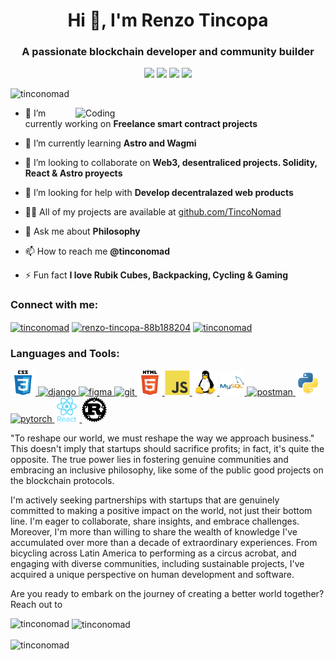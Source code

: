 <h1 align="center">Hi 👋, I'm Renzo Tincopa</h1>
<h3 align="center">A passionate blockchain developer and community builder</h3>

<div align="center"> 
  <p>
    <a><img src="https://img.shields.io/badge/Follow%20%40tinconomad-gray?style=for-the-badge&logoColor=white" /></a>
    <a href="https://www.linkedin.com/in/tinconomad"><img src="https://img.shields.io/badge/LinkedIn-blue?style=for-the-badge&logo=LinkedIn&logoColor=white"/></a>
    <a href="https://www.instagram.com/tinconomad/"><img src="https://img.shields.io/badge/Instagram-orange?style=for-the-badge&logo=Instagram&logoColor=white"/></a>
    <a href="https://twitter.com/tinconomad"><img src="https://img.shields.io/badge/Twitter-skyblue?style=for-the-badge&logo=Twitter&logoColor=white"/></a>
  </p>
</div>

<p align="left"> <img src="https://komarev.com/ghpvc/?username=tinconomad&label=Profile%20views&color=0e75b6&style=flat" alt="tinconomad" /> </p>

<img align="right" alt="Coding" width="400" src="https://i.pinimg.com/originals/ef/eb/33/efeb3364c2b064c794c4f876075c4c5a.gif">

- 🔭 I’m currently working on **Freelance smart contract projects**

- 🌱 I’m currently learning **Astro and Wagmi**

- 👯 I’m looking to collaborate on **Web3, desentraliced projects. Solidity, React & Astro proyects**

- 🤝 I’m looking for help with **Develop decentralazed web products**

- 👨‍💻 All of my projects are available at [github.com/TincoNomad](github.com/TincoNomad)

- 💬 Ask me about **Philosophy**

- 📫 How to reach me **@tinconomad**

- ⚡ Fun fact **I love Rubik Cubes, Backpacking, Cycling & Gaming**

<h3 align="left">Connect with me:</h3>
<p align="left">
<a href="https://twitter.com/tinconomad" target="blank"><img align="center" src="https://raw.githubusercontent.com/rahuldkjain/github-profile-readme-generator/master/src/images/icons/Social/twitter.svg" alt="tinconomad" height="30" width="40" /></a>
<a href="https://linkedin.com/in/renzo-tincopa-88b188204" target="blank"><img align="center" src="https://raw.githubusercontent.com/rahuldkjain/github-profile-readme-generator/master/src/images/icons/Social/linked-in-alt.svg" alt="renzo-tincopa-88b188204" height="30" width="40" /></a>
<a href="https://instagram.com/tinconomad" target="blank"><img align="center" src="https://raw.githubusercontent.com/rahuldkjain/github-profile-readme-generator/master/src/images/icons/Social/instagram.svg" alt="tinconomad" height="30" width="40" /></a>
</p>

<h3 align="left">Languages and Tools:</h3>
<p align="left"> <a href="https://www.w3schools.com/css/" target="_blank" rel="noreferrer"> <img src="https://raw.githubusercontent.com/devicons/devicon/master/icons/css3/css3-original-wordmark.svg" alt="css3" width="40" height="40"/> </a> <a href="https://www.djangoproject.com/" target="_blank" rel="noreferrer"> <img src="https://cdn.worldvectorlogo.com/logos/django.svg" alt="django" width="40" height="40"/> </a> <a href="https://www.figma.com/" target="_blank" rel="noreferrer"> <img src="https://www.vectorlogo.zone/logos/figma/figma-icon.svg" alt="figma" width="40" height="40"/> </a> <a href="https://flask.palletsprojects.com/" target="_blank" rel="noreferrer"> <img src="https://www.vectorlogo.zone/logos/git-scm/git-scm-icon.svg" alt="git" width="40" height="40"/> </a> <a href="https://www.w3.org/html/" target="_blank" rel="noreferrer"> <img src="https://raw.githubusercontent.com/devicons/devicon/master/icons/html5/html5-original-wordmark.svg" alt="html5" width="40" height="40"/> </a> <a href="https://developer.mozilla.org/en-US/docs/Web/JavaScript" target="_blank" rel="noreferrer"> <img src="https://raw.githubusercontent.com/devicons/devicon/master/icons/javascript/javascript-original.svg" alt="javascript" width="40" height="40"/> </a> <a href="https://www.linux.org/" target="_blank" rel="noreferrer"> <img src="https://raw.githubusercontent.com/devicons/devicon/master/icons/linux/linux-original.svg" alt="linux" width="40" height="40"/> </a> <a href="https://www.mysql.com/" target="_blank" rel="noreferrer"> <img src="https://raw.githubusercontent.com/devicons/devicon/master/icons/mysql/mysql-original-wordmark.svg" alt="mysql" width="40" height="40"/> </a> <a href="https://postman.com" target="_blank" rel="noreferrer"> <img src="https://www.vectorlogo.zone/logos/getpostman/getpostman-icon.svg" alt="postman" width="40" height="40"/> </a> <a href="https://www.python.org" target="_blank" rel="noreferrer"> <img src="https://raw.githubusercontent.com/devicons/devicon/master/icons/python/python-original.svg" alt="python" width="40" height="40"/> </a> <a href="https://pytorch.org/" target="_blank" rel="noreferrer"> <img src="https://www.vectorlogo.zone/logos/pytorch/pytorch-icon.svg" alt="pytorch" width="40" height="40"/> </a> <a href="https://reactjs.org/" target="_blank" rel="noreferrer"> <img src="https://raw.githubusercontent.com/devicons/devicon/master/icons/react/react-original-wordmark.svg" alt="react" width="40" height="40"/> </a> <a href="https://www.rust-lang.org" target="_blank" rel="noreferrer"> <img src="https://raw.githubusercontent.com/devicons/devicon/master/icons/rust/rust-plain.svg" alt="rust" width="40" height="40"/> </a> </p>

"To reshape our world, we must reshape the way we approach business." This doesn't imply that startups should sacrifice profits; in fact, it's quite the opposite. The true power lies in fostering genuine communities and embracing an inclusive philosophy, like some of the public good projects on the blockchain protocols.

I'm actively seeking partnerships with startups that are genuinely committed to making a positive impact on the world, not just their bottom line. I'm eager to collaborate, share insights, and embrace challenges. Moreover, I'm more than willing to share the wealth of knowledge I've accumulated over more than a decade of extraordinary experiences. From bicycling across Latin America to performing as a circus acrobat, and engaging with diverse communities, including sustainable projects, I've acquired a unique perspective on human development and software.

Are you ready to embark on the journey of creating a better world together? Reach out to

<p><img align="left" src="https://github-readme-stats.vercel.app/api/top-langs?username=tinconomad&show_icons=true&locale=en&layout=compact" alt="tinconomad" /></p>

<p>&nbsp;<img align="center" src="https://github-readme-stats.vercel.app/api?username=tinconomad&show_icons=true&locale=en" alt="tinconomad" /></p>

<p><img align="center" src="https://github-readme-streak-stats.herokuapp.com/?user=tinconomad&" alt="tinconomad" /></p>
